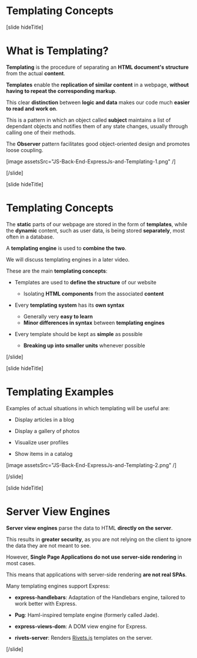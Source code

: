 # Templating Concepts

[slide hideTitle]

# What is Templating?

**Templating** is the procedure of separating an **HTML document's structure** from the actual **content**.

**Templates** enable the **replication of similar content** in a webpage, **without having to repeat the corresponding markup**.

This clear **distinction** between **logic and data** makes our code much **easier to read and work on**.

This is a pattern in which an object called **subject** maintains a list of dependant objects and notifies them of any state changes, usually through calling one of their methods. 

The **Observer** pattern facilitates good object-oriented design and promotes loose coupling.


[image assetsSrc="JS-Back-End-ExpressJs-and-Templating-1.png" /]


[/slide]

[slide hideTitle]

# Templating Concepts

The **static** parts of our webpage are stored in the form of **templates**, while the **dynamic** content, such as user data, is being stored **separately**, most often in a database.

A **templating engine** is used to **combine the two**.

We will discuss templating engines in a later video.

These are the main **templating concepts**:

- Templates are used to **define the structure** of our website
    - Isolating **HTML components** from the associated **content**

- Every **templating system** has its **own syntax**
    - Generally very **easy to learn**
    - **Minor differences in syntax** between **templating engines**

- Every template should be kept as **simple** as possible
    - **Breaking up into smaller units** whenever possible

[/slide]


[slide hideTitle]
# Templating Examples

Examples of actual situations in which templating will be useful are: 

- Display articles in a blog

- Display a gallery of photos

- Visualize user profiles

- Show items in a catalog

[image assetsSrc="JS-Back-End-ExpressJs-and-Templating-2.png" /]

[/slide]

[slide hideTitle]

# Server View Engines

**Server view engines** parse the data to HTML **directly on the server**.

This results in **greater security**, as you are not relying on the client to ignore the data they are not meant to see.

However, **Single Page Applications do not use server-side rendering** in most cases.

This means that applications with server-side rendering **are not real SPAs**.

Many templating engines support Express:

- **express-handlebars**: Adaptation of the Handlebars engine, tailored to work better with Express.
  
- **Pug**: Haml\-inspired template engine (formerly called Jade).
  
- **express-views-dom**: A DOM view engine for Express.

- **rivets-server**: Renders [Rivets.js](http://rivetsjs.com) templates on the server.

[/slide]